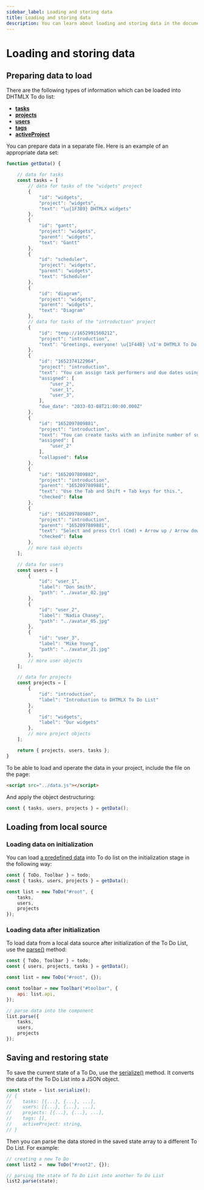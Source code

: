 ```yaml
---
sidebar_label: Loading and storing data
title: Loading and storing data
description: You can learn about loading and storing data in the documentation of the DHTMLX JavaScript To Do List library. Browse developer guides and API reference, try out code examples and live demos, and download a free 30-day evaluation version of DHTMLX To Do List.
---
```


# Loading and storing data

## Preparing data to load

There are the following types of information which can be loaded into DHTMLX To do list:

- [**tasks**](api/configs/tasks_config.md)
- [**projects**](api/configs/projects_config.md)
- [**users**](api/configs/users_config.md)
- [**tags**](api/configs/tags_config.md)
- [**activeProject**](api/configs/activeproject_config.md)

You can prepare data in a separate file. Here is an example of an appropriate data set:

~~~js title="data.js"
function getData() {

    // data for tasks
    const tasks = [
        // data for tasks of the "widgets" project
        {
            "id": "widgets",
            "project": "widgets",
            "text": "\u{1F389} DHTMLX widgets"
        },
        {
            "id": "gantt",
            "project": "widgets",
            "parent": "widgets",
            "text": "Gantt"
        },
        {
            "id": "scheduler",
            "project": "widgets",
            "parent": "widgets",
            "text": "Scheduler"
        },
        {
            "id": "diagram",
            "project": "widgets",
            "parent": "widgets",
            "text": "Diagram"
        },
        // data for tasks of the "introduction" project    
        {
            "id": "temp://1652991560212",
            "project": "introduction",
            "text": "Greetings, everyone! \u{1F44B} \nI'm DHTMLX To Do List."
        },
        {
            "id": "1652374122964",
            "project": "introduction",
            "text": "You can assign task performers and due dates using the menu.",
            "assigned": [
                "user_2",
                "user_1",
                "user_3",
            ],
            "due_date": "2033-03-08T21:00:00.000Z"
        },
        {
            "id": "1652097809881",
            "project": "introduction",
            "text": "You can create tasks with an infinite number of subtasks.",
            "assigned": [
                "user_2"
            ],
            "collapsed": false
        },
        {
            "id": "1652097809882",
            "project": "introduction",
            "parent": "1652097809881",
            "text": "Use the Tab and Shift + Tab keys for this.",
            "checked": false
        },
        {
            "id": "1652097809887",
            "project": "introduction",
            "parent": "1652097809881",
            "text": "Select and press Ctrl (Cmd) + Arrow up / Arrow down to change the task order.",
            "checked": false
        },
        // more task objects
    ];

    // data for users
    const users = [
        {
            "id": "user_1",
            "label": "Don Smith",
            "path": "../avatar_02.jpg"
        },
        {
            "id": "user_2",
            "label": "Nadia Chasey",
            "path": "../avatar_05.jpg"
        },
        {
            "id": "user_3",
            "label": "Mike Young",
            "path": "../avatar_21.jpg"
        },
        // more user objects
    ];

    // data for projects
    const projects = [
        {
            "id": "introduction",
            "label": "Introduction to DHTMLX To Do List"
        },
        {
            "id": "widgets",
            "label": "Our widgets"
        },
        // more project objects
    ];

    return { projects, users, tasks };
}
~~~

To be able to load and operate the data in your project, include the file on the page:

~~~html title="index.html"
<script src="../data.js"></script>
~~~

And apply the object destructuring: 

~~~js title="index.js"
const { tasks, users, projects } = getData();
~~~


## Loading from local source

### Loading data on initialization

You can load [a predefined data](guides/loading_data.md#preparing-data-to-load) into To do list on the initialization stage in the following way:

~~~js {2,4-8} title="index.js"
const { ToDo, Toolbar } = todo;
const { tasks, users, projects } = getData();

const list = new ToDo("#root", {
    tasks,
    users,
    projects
});
~~~

### Loading data after initialization

To load data from a local data source after initialization of the To Do List, use the [parse()](api/methods/parse_method.md) method:

~~~js {2,4,11-15} title="index.js"
const { ToDo, Toolbar } = todo;
const { users, projects, tasks } = getData();

const list = new ToDo("#root", {});

const toolbar = new Toolbar("#toolbar", {
    api: list.api,
});

// parse data into the component
list.parse({
    tasks,
    users,
    projects
});
~~~

## Saving and restoring state

To save the current state of a To Do, use the [serialize()](api/methods/serialize_method.md) method. It converts the data of the To Do List into a JSON object. 

~~~js
const state = list.serialize();
// {
//    tasks: [{...}, {...}, ...],
//    users: [{...}, {...}, ...],
//    projects: [{...}, {...}, ...],
//    tags: [],
//    activeProject: string,
// }
~~~

Then you can parse the data stored in the saved state array to a different To Do List. For example:

~~~js
// creating a new To Do
const list2 =  new ToDo("#root2", {});

// parsing the state of To Do List into another To Do List
list2.parse(state);
~~~